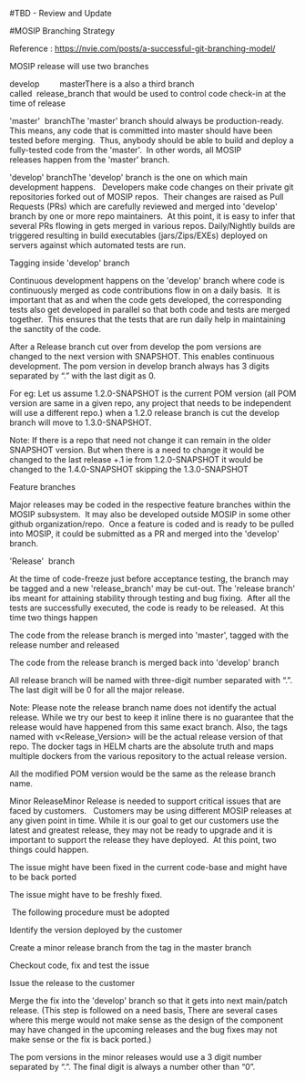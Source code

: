 #TBD - Review and Update

#MOSIP Branching Strategy

Reference :  https://nvie.com/posts/a-successful-git-branching-model/

MOSIP release will use two branches 

 develop         masterThere is a also a third branch called  release_branch that would be used to control code check-in at the time of release

'master'  branchThe 'master' branch should always be production-ready.  This means, any code that is committed into master should have been tested before merging.  Thus, anybody should be able to build and deploy a fully-tested code from the 'master'.  In other words, all MOSIP releases happen from the 'master' branch.

'develop' branchThe 'develop' branch is the one on which main development happens.   Developers make code changes on their private git repositories forked out of MOSIP repos.  Their changes are raised as Pull Requests (PRs) which are carefully reviewed and merged into 'develop' branch by one or more repo maintainers.  At this point, it is easy to infer that several PRs flowing in gets merged in various repos.  Daily/Nightly builds are triggered resulting in build executables (jars/Zips/EXEs) deployed on servers against which automated tests are run.

Tagging inside 'develop' branch

Continuous development happens on the 'develop' branch where code is continuously merged as code contributions flow in on a daily basis.  It is important that as and when the code gets developed, the corresponding tests also get developed in parallel so that both code and tests are merged together.  This ensures that the tests that are run daily help in maintaining the sanctity of the code.

After a Release branch cut over from develop the pom versions are changed to the next version with SNAPSHOT. This enables continuous development. The pom version in develop branch always has 3 digits separated by “.” with the last digit as 0. 

For eg: Let us assume 1.2.0-SNAPSHOT is the current POM version (all POM version are same in a given repo, any project that needs to be independent will use a different repo.) when a 1.2.0 release branch is cut the develop branch will move to 1.3.0-SNAPSHOT. 

Note: If there is a repo that need not change it can remain in the older SNAPSHOT version. But when there is a need to change it would be changed to the last release +.1 ie from 1.2.0-SNAPSHOT it would be changed to the 1.4.0-SNAPSHOT skipping the 1.3.0-SNAPSHOT

Feature branches

Major releases may be coded in the respective feature branches within the MOSIP subsystem.  It may also be developed outside MOSIP in some other github organization/repo.  Once a feature is coded and is ready to be pulled into MOSIP, it could be submitted as a PR and merged into the 'develop' branch.  

'Release'  branch

At the time of code-freeze just before acceptance testing, the branch may be tagged and a new 'release_branch' may be cut-out.  The 'release branch' ibs meant for attaining stability through testing and bug fixing.  After all the tests are successfully executed, the code is ready to be released.  At this time two things happen 

The code from the release branch is merged into 'master', tagged with the release number and released

The code from the release branch is merged back into 'develop' branch

All release branch will be named with three-digit number separated with “.”. The last digit will be 0 for all the major release.

Note: Please note the release branch name does not identify the actual release. While we try our best to keep it inline there is no guarantee that the release would have happened from this same exact branch. Also, the tags named with v<Release_Version> will be the actual release version of that repo. The docker tags in HELM charts are the absolute truth and maps multiple dockers from the various repository to the actual release version. 

All the modified POM version would be the same as the release branch name. 

Minor ReleaseMinor Release is needed to support critical issues that are faced by customers.   Customers may be using different MOSIP releases at any given point in time. While it is our goal to get our customers use the latest and greatest release, they may not be ready to upgrade and it is important to support the release they have deployed.  At this point, two things could happen.

The issue might have been fixed in the current code-base and might have to be back ported

The issue might have to be freshly fixed.

 The following procedure must be adopted

Identify the version deployed by the customer

Create a minor release branch from the tag in the master branch

Checkout code, fix and test the issue

Issue the release to the customer

Merge the fix into the 'develop' branch so that it gets into next main/patch release. (This step is followed on a need basis, There are several cases where this merge would not make sense as the design of the component may have changed in the upcoming releases and the bug fixes may not make sense or the fix is back ported.)

The pom versions in the minor releases would use a 3 digit number separated by “.”. The final digit is always a number other than “0”.


